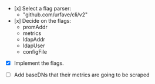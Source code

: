 - [x] Select a flag parser: 
    - "github.com/urfave/cli/v2"
- [x] Decide on the flags:
    - promAddr
    - metrics
    - ldapAddr
    - ldapUser
    - configFile
- [x] Implement the flags.
- [ ] Add baseDNs that their metrics are going to be scraped

